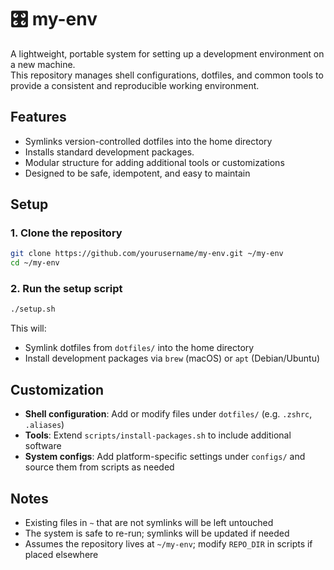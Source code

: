 # 🎛️ my-env

A lightweight, portable system for setting up a development environment on a new machine.  
This repository manages shell configurations, dotfiles, and common tools to provide a consistent and reproducible working environment.

## Features

- Symlinks version-controlled dotfiles into the home directory
- Installs standard development packages.
- Modular structure for adding additional tools or customizations
- Designed to be safe, idempotent, and easy to maintain

## Setup

### 1. Clone the repository

```bash
git clone https://github.com/yourusername/my-env.git ~/my-env
cd ~/my-env
```

### 2. Run the setup script

```bash
./setup.sh
```

This will:

- Symlink dotfiles from `dotfiles/` into the home directory
- Install development packages via `brew` (macOS) or `apt` (Debian/Ubuntu)

## Customization

- **Shell configuration**: Add or modify files under `dotfiles/` (e.g. `.zshrc`, `.aliases`)
- **Tools**: Extend `scripts/install-packages.sh` to include additional software
- **System configs**: Add platform-specific settings under `configs/` and source them from scripts as needed

## Notes

- Existing files in `~` that are not symlinks will be left untouched
- The system is safe to re-run; symlinks will be updated if needed
- Assumes the repository lives at `~/my-env`; modify `REPO_DIR` in scripts if placed elsewhere
